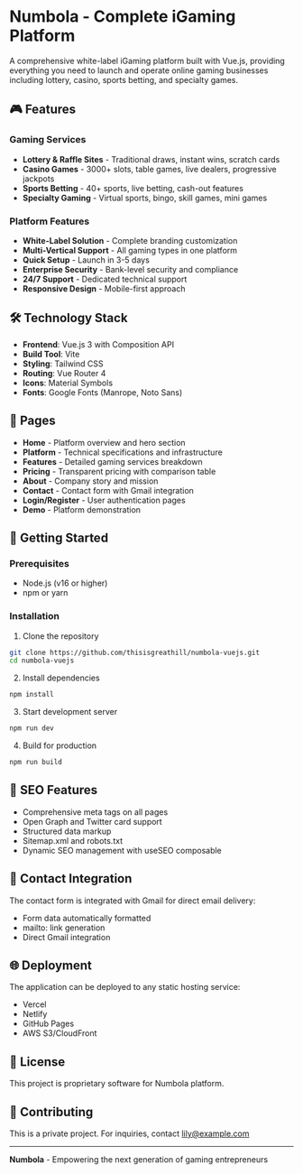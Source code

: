 # Numbola - Complete iGaming Platform

A comprehensive white-label iGaming platform built with Vue.js, providing everything you need to launch and operate online gaming businesses including lottery, casino, sports betting, and specialty games.

## 🎮 Features

### Gaming Services
- **Lottery & Raffle Sites** - Traditional draws, instant wins, scratch cards
- **Casino Games** - 3000+ slots, table games, live dealers, progressive jackpots
- **Sports Betting** - 40+ sports, live betting, cash-out features
- **Specialty Gaming** - Virtual sports, bingo, skill games, mini games

### Platform Features
- **White-Label Solution** - Complete branding customization
- **Multi-Vertical Support** - All gaming types in one platform
- **Quick Setup** - Launch in 3-5 days
- **Enterprise Security** - Bank-level security and compliance
- **24/7 Support** - Dedicated technical support
- **Responsive Design** - Mobile-first approach

## 🛠️ Technology Stack

- **Frontend**: Vue.js 3 with Composition API
- **Build Tool**: Vite
- **Styling**: Tailwind CSS
- **Routing**: Vue Router 4
- **Icons**: Material Symbols
- **Fonts**: Google Fonts (Manrope, Noto Sans)

## 📱 Pages

- **Home** - Platform overview and hero section
- **Platform** - Technical specifications and infrastructure
- **Features** - Detailed gaming services breakdown
- **Pricing** - Transparent pricing with comparison table
- **About** - Company story and mission
- **Contact** - Contact form with Gmail integration
- **Login/Register** - User authentication pages
- **Demo** - Platform demonstration

## 🚀 Getting Started

### Prerequisites
- Node.js (v16 or higher)
- npm or yarn

### Installation

1. Clone the repository
```bash
git clone https://github.com/thisisgreathill/numbola-vuejs.git
cd numbola-vuejs
```

2. Install dependencies
```bash
npm install
```

3. Start development server
```bash
npm run dev
```

4. Build for production
```bash
npm run build
```

## 🎯 SEO Features

- Comprehensive meta tags on all pages
- Open Graph and Twitter card support
- Structured data markup
- Sitemap.xml and robots.txt
- Dynamic SEO management with useSEO composable

## 📧 Contact Integration

The contact form is integrated with Gmail for direct email delivery:
- Form data automatically formatted
- mailto: link generation
- Direct Gmail integration

## 🌐 Deployment

The application can be deployed to any static hosting service:
- Vercel
- Netlify
- GitHub Pages
- AWS S3/CloudFront

## 📄 License

This project is proprietary software for Numbola platform.

## 🤝 Contributing

This is a private project. For inquiries, contact lily@example.com

---

**Numbola** - Empowering the next generation of gaming entrepreneurs